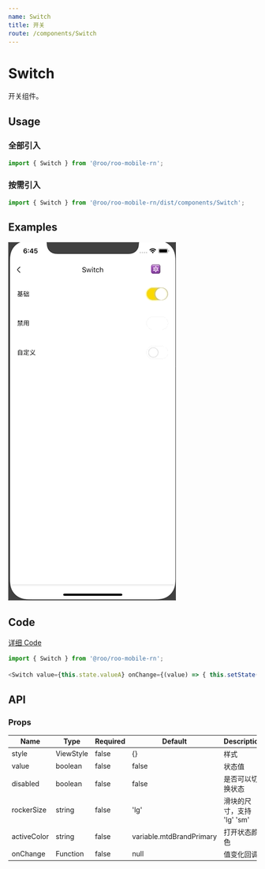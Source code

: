 ```yaml
---
name: Switch
title: 开关
route: /components/Switch
---
```


# Switch

开关组件。

## Usage
### 全部引入

```js
import { Switch } from '@roo/roo-mobile-rn';
```

### 按需引入
```js
import { Switch } from '@roo/roo-mobile-rn/dist/components/Switch';
```

## Examples

![image](../images/Switch/1.gif)

## Code
[详细 Code](https://github.com/Meituan-Dianping/beeshell/tree/master/examples/Switch/index.tsx)

```js
import { Switch } from '@roo/roo-mobile-rn';

<Switch value={this.state.valueA} onChange={(value) => { this.setState({ valueA: value }) }}/>

```

## API
### Props

| Name | Type | Required | Default | Description |
| ---- | ---- | ---- | ---- | ---- |
| style | ViewStyle | false | {} | 样式 |
| value | boolean | false | false | 状态值 |
| disabled | boolean | false | false | 是否可以切换状态 |
| rockerSize | string | false | 'lg' | 滑块的尺寸，支持 'lg' 'sm' |
| activeColor | string | false | variable.mtdBrandPrimary | 打开状态颜色 |
| onChange | Function | false | null | 值变化回调 |